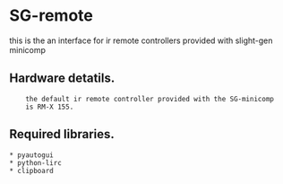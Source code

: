# SG-remote
this is the an interface for ir remote controllers provided with slight-gen minicomp

## Hardware detatils.
        the default ir remote controller provided with the SG-minicomp
        is RM-X 155.
    
## Required libraries.

    * pyautogui
    * python-lirc
    * clipboard

